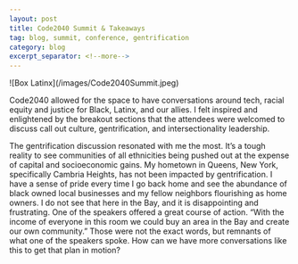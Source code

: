 ```yaml
---
layout: post
title: Code2040 Summit & Takeaways
tag: blog, summit, conference, gentrification
category: blog
excerpt_separator: <!--more-->
---
```

<p>![Box Latinx](/images/Code2040Summit.jpeg)</p>

<p>Code2040 allowed for the space to have conversations around tech, racial equity and justice for Black, Latinx, and our allies. I felt inspired and enlightened by the breakout sections that the attendees were welcomed to discuss call out culture, gentrification, and intersectionality leadership.</p>

<!--more-->

<p>The gentrification discussion resonated with me the most. It’s a tough reality to see communities of all ethnicities being pushed out at the expense of capital and socioeconomic gains. My hometown in Queens, New York, specifically Cambria Heights, has not been impacted by gentrification. I have a sense of pride every time I go back home and see the abundance of black owned local businesses and my fellow neighbors flourishing as home owners. I do not see that here in the Bay, and it is disappointing and frustrating. One of the speakers offered a great course of action. “With the income of everyone in this room we could buy an area in the Bay and create our own community.” Those were not the exact words, but remnants of what one of the speakers spoke. How can we have more conversations like this to get that plan in motion?</p>